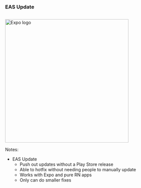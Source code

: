 ### EAS Update

<img width="400" alt="Expo logo" src="img/expo/eas-apply-update.svg" style="margin-top: 1em;">


Notes:
- EAS Update
  - Push out updates without a Play Store release
  - Able to hotfix without needing people to manually update
  - Works with Expo and pure RN apps
  - Only can do smaller fixes
